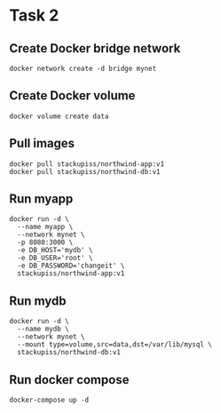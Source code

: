 # Task 2

## Create Docker bridge network
```
docker network create -d bridge mynet
```

## Create Docker volume
```
docker volume create data
```

## Pull images
```
docker pull stackupiss/northwind-app:v1
docker pull stackupiss/northwind-db:v1
```

## Run myapp
```
docker run -d \
  --name myapp \
  --network mynet \
  -p 8080:3000 \
  -e DB_HOST='mydb' \
  -e DB_USER='root' \
  -e DB_PASSWORD='changeit' \
  stackupiss/northwind-app:v1
```

## Run mydb
```
docker run -d \
  --name mydb \
  --network mynet \
  --mount type=volume,src=data,dst=/var/lib/mysql \
  stackupiss/northwind-db:v1
```

## Run docker compose
```
docker-compose up -d
```
